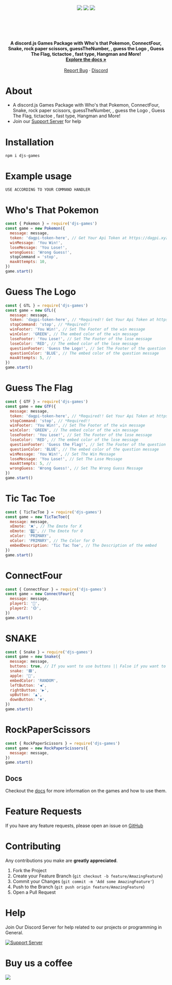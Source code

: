 <p align="center">
   <img src="https://img.shields.io/npm/dt/djs-games?style=for-the-badge">
   <img src="https://img.shields.io/npm/v/djs-games?style=for-the-badge">
   <img src="https://img.shields.io/github/license/gizmolabAI/djs-games.svg?style=for-the-badge">
</p>   

<!-- PROJECT LOGO -->
<br />
<p align="center">

<p align="center"><a href="https://docs.gizmolab.xyz/"><img align="center" style="width:0.5px" src="https://cdn.discordapp.com/attachments/851000698740277330/893173867852484638/DJS-GAMES.png"/></a></p><br/>

  <p align="center">
    <strong>A discord.js Games Package with Who's that Pokemon, ConnectFour, Snake, rock paper scissors, guessTheNumber, , guess the Logo , Guess The Flag, tictactoe , fast type, Hangman and More!</strong>
    <br />
    <a href="https://docs.gizmolab.xyz"><strong>Explore the docs »</strong></a>
    <br />
    <br />
    <a href="https://github.com/GizmolabAI/djs-games/issues">Report Bug</a>
    ·
    <a href="https://discord.gg/jDP2FbvCdk">Discord</a>
  </p>
</p>


# About
- A discord.js Games Package with Who's that Pokemon, ConnectFour, Snake, rock paper scissors, guessTheNumber, , guess the Logo , Guess The Flag, tictactoe , fast type, Hangman and More!
- Join our [Support Server](https://discord.gg/jDP2FbvCdk) for help

# Installation

```npm i djs-games```

# Example usage

```
USE ACCORDING TO YOUR COMMAND HANDLER
```

**Who's That Pokemon**
=== 

```js
const { Pokemon } = require('djs-games')
const game = new Pokemon({
  message: message,
  token: 'dagpi-token-here', // Get Your Api Token at https://dagpi.xyz/dashboard
  winMessage: 'You Win!',
  loseMessage: 'You Lose!',
  wrongGuess: 'Wrong Guess!',
  stopCommand = 'stop',
  maxAttempts: 10,
})
game.start()
```

**Guess The Logo**
=== 

```js
const { GTL } = require('djs-games')
const game = new GTL({
  message: message,
  token: 'dagpi-token-here', // *Required!! Get Your Api Token at https://dagpi.xyz/dashboard
  stopCommand: 'stop', // *Required!!
  winFooter: 'You Win!', // Set The Footer of the win message
  winColor: 'GREEN', // The embed color of the win message
  loseFooter: 'You Lose!', // Set The Footer of the lose message
  loseColor: 'RED', // The embed color of the lose message
  questionFooter: 'Guess the Logo!', // Set The Footer of the question message
  questionColor: 'BLUE', // The embed color of the question message
  maxAttempts: 5, //
})
game.start()
```
**Guess The Flag**
=== 

```js
const { GTF } = require('djs-games')
const game = new GTF({
  message: message,
  token: 'dagpi-token-here', // *Required!! Get Your Api Token at https://dagpi.xyz/dashboard
  stopCommand: 'stop', // *Required!!
  winFooter: 'You Win!', // Set The Footer of the win message
  winColor: 'GREEN', // The embed color of the win message
  loseFooter: 'You Lose!', // Set The Footer of the lose message
  loseColor: 'RED', // The embed color of the lose message
  questionFooter: 'Guess the Flag!', // Set The Footer of the question message
  questionColor: 'BLUE', // The embed color of the question message
  winMessage: 'You Win!', // Set The Win Message
  loseMessage: 'You Lose!', // Set The Lose Message
  maxAttempts: 5, //
  wrongGuess: 'Wrong Guess!', // Set The Wrong Guess Message
})
game.start()
```

**Tic Tac Toe**
=== 
```js
const { TicTacToe } = require('djs-games')
const game = new TicTacToe({
  message: message,
  xEmote: '❌', // The Emote for X
  oEmote: '0️⃣', // The Emote for O
  xColor: 'PRIMARY',
  oColor: 'PRIMARY', // The Color for O
  embedDescription: 'Tic Tac Toe', // The Description of the embed
})
game.start()
```

**ConnectFour**
===
```js
const { ConnectFour } = require('djs-games')
const game = new ConnectFour({
  message: message,
  player1: '🔴',
  player2: '🟡',
})
game.start()
```

**SNAKE**
===

```js
const { Snake } = require('djs-games')
const game = new Snake({
  message: message,
  buttons: true, // If you want to use buttons || False if you want to use reactions
  snake: '🟩',
  apple: '🍎',
  embedColor: 'RANDOM',
  leftButton: '◀',
  rightButton: '▶',
  upButton: '▲',
  downButton: '▼',
})
game.start()
```

**RockPaperScissors**
===
```js
const { RockPaperScissors } = require('djs-games')
const game = new RockPaperScissors({
  message: message,
})
game.start()
```

## Docs
Checkout the [docs](https://docs.gizmolab.xyz) for more information on the games and how to use them.


# Feature Requests

If you have any feature requests, please open an issue on [GitHub](https://github.com/GizmolabAI/djs-games)

# Contributing

Any contributions you make are **greatly appreciated**.

1. Fork the Project
2. Create your Feature Branch (`git checkout -b feature/AmazingFeature`)
3. Commit your Changes (`git commit -m 'Add some AmazingFeature'`)
4. Push to the Branch (`git push origin feature/AmazingFeature`)
5. Open a Pull Request


# Help

Join Our Discord Server for help related to our projects or programming in General.

[![Support Server](https://img.shields.io/discord/834390097621286922.svg?label=Discord&logo=Discord&colorB=7289da&style=for-the-badge)](https://discord.gg/jDP2FbvCdk)

# Buy us a coffee

<a href="https://www.buymeacoffee.com/g1zmo">
  <img src="https://www.buymeacoffee.com/assets/img/guidelines/download-assets-sm-1.svg" />
</a>


